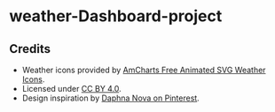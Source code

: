 # weather-Dashboard-project

## Credits
- Weather icons provided by [AmCharts Free Animated SVG Weather Icons](https://www.amcharts.com/free-animated-svg-weather-icons/).
- Licensed under [CC BY 4.0](https://creativecommons.org/licenses/by/4.0/).
- Design inspiration by [Daphna Nova on Pinterest](https://www.pinterest.com/pin/1064256955690573432/).